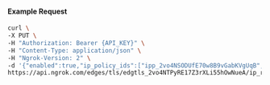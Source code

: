 <!-- Code generated for API Clients. DO NOT EDIT. -->
#### Example Request
```bash
curl \
-X PUT \
-H "Authorization: Bearer {API_KEY}" \
-H "Content-Type: application/json" \
-H "Ngrok-Version: 2" \
-d '{"enabled":true,"ip_policy_ids":["ipp_2vo4NSODUfE70w8B9vGabKVgUqB","ipp_2vo4NVPAk4cfBmDHXOkOLmUFKWj"]}' \
https://api.ngrok.com/edges/tls/edgtls_2vo4NTPyRE17Z3rXLi55hOwNueA/ip_restriction

